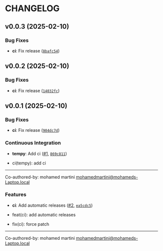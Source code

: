 # CHANGELOG


## v0.0.3 (2025-02-10)

### Bug Fixes

- **ci**: Fix release
  ([`8bafc54`](https://github.com/MhdMartini/tempy/commit/8bafc54de4f16888bbdb024f5cc385e1a44c59e0))


## v0.0.2 (2025-02-10)

### Bug Fixes

- **ci**: Fix release
  ([`14032fc`](https://github.com/MhdMartini/tempy/commit/14032fcadbddb3819e08e352a6e1c4b31de6b41c))


## v0.0.1 (2025-02-10)

### Bug Fixes

- **ci**: Fix release
  ([`904dc7d`](https://github.com/MhdMartini/tempy/commit/904dc7d56022f0814c272ead74242e3f8e211bca))

### Continuous Integration

- **tempy**: Add ci ([#1](https://github.com/MhdMartini/tempy/pull/1),
  [`869c811`](https://github.com/MhdMartini/tempy/commit/869c81186fbd665655d919c736357140eedd38c9))

* ci(tempy): add ci

---------

Co-authored-by: mohamed martini <mohamedmartini@mohameds-Laptop.local>

### Features

- **ci**: Add automatic releases ([#2](https://github.com/MhdMartini/tempy/pull/2),
  [`ea5cdc5`](https://github.com/MhdMartini/tempy/commit/ea5cdc579d1e27e1915dccc770ad9c55fc715e08))

* feat(ci): add automatic releases

* fix(ci): force patch

---------

Co-authored-by: mohamed martini <mohamedmartini@mohameds-Laptop.local>
